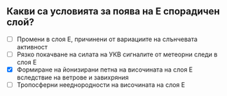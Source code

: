 ## Какви са условията за поява на Е спорадичен слой?

<!-- Верният отговор е отбелязан с [X] -->

- [ ] Промени в слоя Е, причинени от вариациите на слънчевата активност
- [ ] Рязко покачване на силата на УКВ сигналите от метеорни следи в слоя Е
- [X] Формиране на йонизирани петна на височината на слоя Е вследствие на ветрове и завихряния
- [ ] Тропосферни нееднородности на височината на слоя Е
